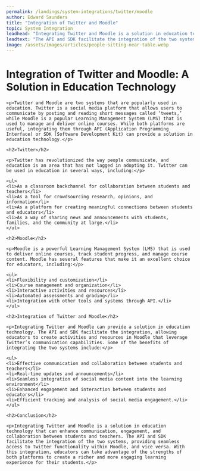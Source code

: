 ```yaml
---
permalink: /landings/system-integrations/twitter/moodle
author: Edward Saunders
title: "Integration of Twitter and Moodle"
topic: System Integration
leadhead: "Integrating Twitter and Moodle is a solution in education technology that can enhance communication, engagement, and collaboration between students and teachers"
leadtext: "The API and SDK facilitate the integration of the two systems, providing seamless access to Twitter functionality within Moodle, and vice versa. With this integration, educators can take advantage of the strengths of both platforms to create a richer and more engaging learning experience for their students."
image: /assets/images/articles/people-sitting-near-table.webp
---
```

<div class="arttext">    <h1>Integration of Twitter and Moodle: A Solution in Education Technology</h1>
    
    <p>Twitter and Moodle are two systems that are popularly used in education. Twitter is a social media platform that allows users to communicate by posting and reading short messages called ‘tweets,’ while Moodle is a popular Learning Management System (LMS) that is used to manage and deliver online courses. While both platforms are useful, integrating them through API (Application Programming Interface) or SDK (Software Development Kit) can provide a solution in education technology.</p>
    
    <h2>Twitter</h2>
    
    <p>Twitter has revolutionized the way people communicate, and education is an area that has not lagged in adopting it. Twitter can be used in education in several ways, including:</p>
    
    <ul>
    <li>As a classroom backchannel for collaboration between students and teachers</li>
    <li>As a tool for crowdsourcing research, opinions, and information</li>
    <li>As a platform for creating meaningful connections between students and educators</li>
    <li>As a way of sharing news and announcements with students, families, and the community at large.</li>
    </ul>
    
    <h2>Moodle</h2>
    
    <p>Moodle is a powerful Learning Management System (LMS) that is used to deliver online courses, track student progress, and manage course content. Moodle has several features that make it an excellent choice for educators, including:</p>
    
    <ul>
    <li>Flexibility and customization</li>
    <li>Course management and organization</li>
    <li>Interactive activities and resources</li>
    <li>Automated assessments and grading</li>
    <li>Integration with other tools and systems through API.</li>
    </ul>
    
    <h2>Integration of Twitter and Moodle</h2>
    
    <p>Integrating Twitter and Moodle can provide a solution in education technology. The API and SDK facilitate the integration, allowing educators to create activities and resources in Moodle that leverage Twitter’s communication capabilities. Some of the benefits of integrating the two systems include:</p>
    
    <ul>
    <li>Effective communication and collaboration between students and teachers</li>
    <li>Real-time updates and announcements</li>
    <li>Seamless integration of social media content into the learning environment</li>
    <li>Enhanced engagement and interaction between students and educators</li>
    <li>Efficient tracking and analysis of social media engagement.</li>
    </ul>
    
    <h2>Conclusion</h2>
    
    <p>Integrating Twitter and Moodle is a solution in education technology that can enhance communication, engagement, and collaboration between students and teachers. The API and SDK facilitate the integration of the two systems, providing seamless access to Twitter functionality within Moodle, and vice versa. With this integration, educators can take advantage of the strengths of both platforms to create a richer and more engaging learning experience for their students.</p>
    
</div>